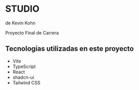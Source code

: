 # STUDIO
de Kevin Kohn

Proyecto Final de Carrera 


## Tecnologías utilizadas en este proyecto

- Vite
- TypeScript
- React
- shadcn-ui
- Tailwind CSS

